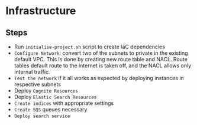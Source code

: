 # Infrastructure

## Steps
- Run `initialise-project.sh` script to create IaC dependencies
- `Configure Network`: convert two of the subnets to private in the existing default VPC. This is done by creating
new route table and NACL. Route tables default route to the internet is taken off, and the NACL allows only internal
traffic.
- `Test the network` if it all works as expected by deploying instances in respective subnets
- Deploy `Cognito Resources`
- Deploy `Elastic Search Resources` 
- `Create indices` with appropriate settings
- `Create SQS` queues necessary
- `Deploy search service`
